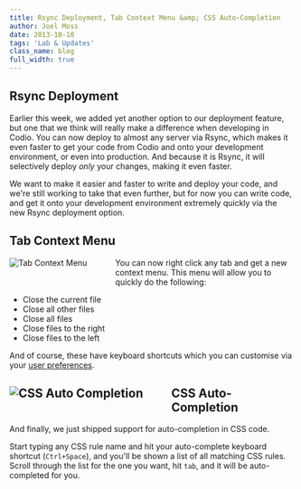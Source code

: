 ```yaml
---
title: Rsync Deployment, Tab Context Menu &amp; CSS Auto-Completion
author: Joel Moss
date: 2013-10-10
tags: 'Lab & Updates'
class_name: blog
full_width: true
---
```


## Rsync Deployment

Earlier this week, we added yet another option to our deployment feature, but one that we think will really make a difference when developing in Codio. You can now deploy to almost any server via Rsync, which makes it even faster to get your code from Codio and onto your development environment, or even into production. And because it is Rsync, it will selectively deploy *only* your changes, making it even faster.

We want to make it easier and faster to write and deploy your code, and we're still working to take that even further, but for now you can write code, and get it onto your development environment extremely quickly via the new Rsync deployment option.

## Tab Context Menu

![Tab Context Menu](blog/tab-context-menu.png) You can now right click any tab and get a new context menu. This menu will allow you to quickly do the following:

- Close the current file
- Close all other files
- Close all files
- Close files to the right
- Close files to the left

And of course, these have keyboard shortcuts which you can customise via your [user preferences](https://codio.com/docs/settings-prefs/codio-prefs/).

## ![CSS Auto Completion](blog/css-auto-complete.png) CSS Auto-Completion

And finally, we just shipped support for auto-completion in CSS code.

Start typing any CSS rule name and hit your auto-complete keyboard shortcut (`Ctrl+Space`), and you'll be shown a list of all matching CSS rules. Scroll through the list for the one you want, hit `tab`, and it will be auto-completed for you.


<style>
  img[alt="Tab Context Menu"],
  img[alt="CSS Auto Completion"] {
    float:left;
    margin-right:50px;
    margin-bottom:20px;
  }
</style>
